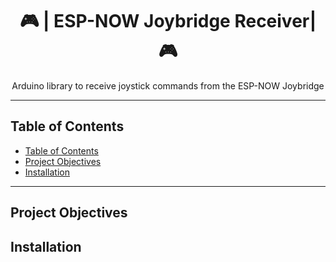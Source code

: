 <h1 align="center">🎮 | ESP-NOW Joybridge Receiver| 🎮</h1>

<p align="center">
  Arduino library to receive joystick commands from the ESP-NOW Joybridge
</p>

---

## Table of Contents

- [Table of Contents](#table-of-contents)
- [Project Objectives](#project-objectives)
- [Installation](#installation)

---

## Project Objectives

## Installation

